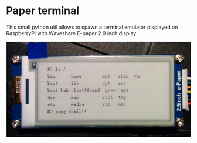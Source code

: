 # Paper terminal

This small python util allows to spawn a terminal emulator displayed on RaspberryPi with Waveshare E-paper 2.9 inch display.

![Paper term photo](/paper_terminal.png?raw=true "Paper term in action")
